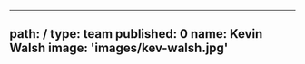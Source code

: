 ---
path: /
type: team
published: 0
name: Kevin Walsh
image: 'images/kev-walsh.jpg'
-----------------------------
